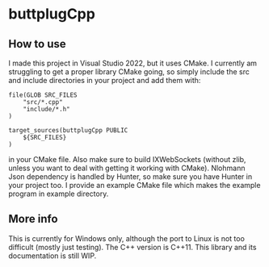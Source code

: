 # buttplugCpp
## How to use
I made this project in Visual Studio 2022, but it uses CMake. I currently am struggling to get a proper library CMake going, so simply include the src and include directories in your project and add them with:
```
file(GLOB SRC_FILES    
    "src/*.cpp"
    "include/*.h"
)

target_sources(buttplugCpp PUBLIC
    ${SRC_FILES}
)
```
in your CMake file. Also make sure to build IXWebSockets (without zlib, unless you want to deal with getting it working with CMake). Nlohmann Json dependency is handled by Hunter, so make sure you have Hunter in your project too. I provide an example CMake file which makes the example program in example directory.

## More info
This is currently for Windows only, although the port to Linux is not too difficult (mostly just testing). The C++ version is C++11. This library and its documentation is still WIP.
